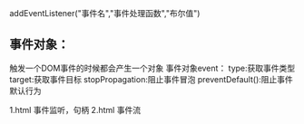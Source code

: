 
addEventListener("事件名","事件处理函数","布尔值")

## 事件对象：
  触发一个DOM事件的时候都会产生一个对象
  事件对象event：
  type:获取事件类型
  target:获取事件目标
  stopPropagation:阻止事件冒泡
  preventDefault():阻止事件默认行为


1.html 事件监听，句柄
2.html 事件流
